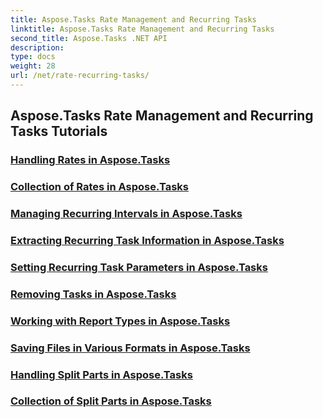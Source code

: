 ```yaml
---
title: Aspose.Tasks Rate Management and Recurring Tasks
linktitle: Aspose.Tasks Rate Management and Recurring Tasks
second_title: Aspose.Tasks .NET API
description: 
type: docs
weight: 28
url: /net/rate-recurring-tasks/
---
```


## Aspose.Tasks Rate Management and Recurring Tasks Tutorials
### [Handling Rates in Aspose.Tasks](./handling-rates/)
### [Collection of Rates in Aspose.Tasks](./rate-collection/)
### [Managing Recurring Intervals in Aspose.Tasks](./recurring-intervals/)
### [Extracting Recurring Task Information in Aspose.Tasks](./recurring-task-information/)
### [Setting Recurring Task Parameters in Aspose.Tasks](./recurring-task-parameters/)
### [Removing Tasks in Aspose.Tasks](./removing-tasks/)
### [Working with Report Types in Aspose.Tasks](./report-types/)
### [Saving Files in Various Formats in Aspose.Tasks](./save-file-formats/)
### [Handling Split Parts in Aspose.Tasks](./split-parts/)
### [Collection of Split Parts in Aspose.Tasks](./split-part-collection/)